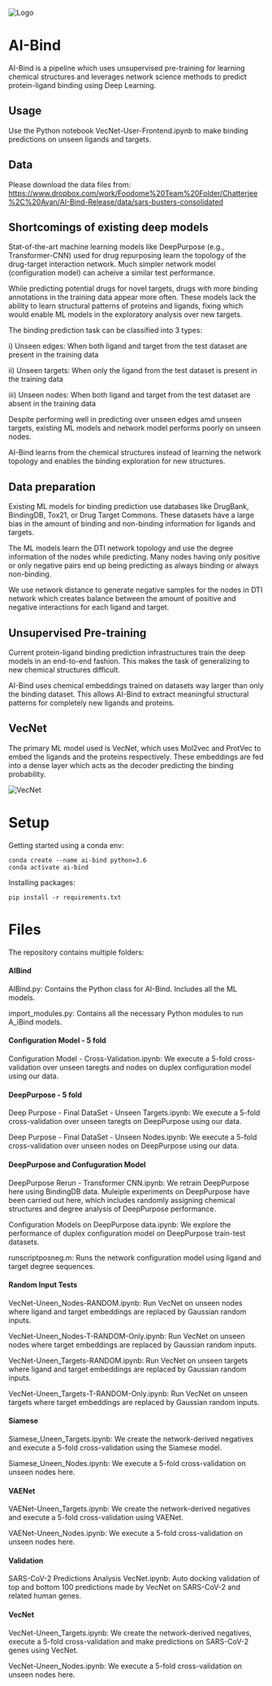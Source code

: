 ![Logo](https://github.com/ChatterjeeAyan/AI-Bind/blob/main/Images/NetSci_Logo.png)

# AI-Bind

AI-Bind is a pipeline which uses unsupervised pre-training for learning chemical structures and leverages network science methods to predict protein-ligand binding using Deep Learning. 

## Usage

Use the Python notebook VecNet-User-Frontend.ipynb to make binding predictions on unseen ligands and targets.

## Data

Please download the data files from: https://www.dropbox.com/work/Foodome%20Team%20Folder/Chatterjee%2C%20Ayan/AI-Bind-Release/data/sars-busters-consolidated

## Shortcomings of existing deep models

Stat-of-the-art machine learning models like DeepPurpose (e.g., Transformer-CNN) used for drug repurposing learn the topology of the drug-target interaction network. Much simpler network model (configuration model) can acheive a similar test performance.

While predicting potential drugs for novel targets, drugs with more binding annotations in the training data appear more often. These models lack the ability to learn structural patterns of proteins and ligands, fixing which would enable ML models in the exploratory analysis over new targets.

The binding prediction task can be classified into 3 types: 

i) Unseen edges: When both ligand and target from the test dataset are present in the training data

ii) Unseen targets: When only the ligand from the test dataset is present in the training data

iii) Unseen nodes: When both ligand and target from the test dataset are absent in the training data

Despite performing well in predicting over unseen edges amd unseen targets, existing ML models and network model performs poorly on unseen nodes. 

AI-Bind learns from the chemical structures instead of learning the network topology and enables the binding exploration for new structures.

## Data preparation

Existing ML models for binding prediction use databases like DrugBank, BindingDB, Tox21, or Drug Target Commons. These datasets have a large bias in the amount of binding and non-binding information for ligands and targets.

The ML models learn the DTI network topology and use the degree information of the nodes while predicting. Many nodes having only positive or only negative pairs end up being predicting as always binding or always non-binding. 

We use network distance to generate negative samples for the nodes in DTI network which creates balance between the amount of positive and negative interactions for each ligand and target.

## Unsupervised Pre-training

Current protein-ligand binding prediction infrastructures train the deep models in an end-to-end fashion. This makes the task of generalizing to new chemical structures difficult. 

AI-Bind uses chemical embeddings trained on datasets way larger than only the binding dataset. This allows AI-Bind to extract meaningful structural patterns for completely new ligands and proteins. 

## VecNet

The primary ML model used is VecNet, which uses Mol2vec and ProtVec to embed the ligands and the proteins respectively. These embeddings are fed into a dense layer which acts as the decoder predicting the binding probability.

![VecNet](https://github.com/ChatterjeeAyan/AI-Bind/blob/main/Images/VecNet.PNG)

# Setup

Getting started using a conda env:

```shell
conda create --name ai-bind python=3.6
conda activate ai-bind
```

Installing packages:

```shell
pip install -r requirements.txt
```

# Files

The repository contains multiple folders: 

#### AIBind

AIBind.py: Contains the Python class for AI-Bind. Includes all the ML models. 

import_modules.py: Contains all the necessary Python modules to run A_iBind models. 

#### Configuration Model - 5 fold

Configuration Model - Cross-Validation.ipynb: We execute a 5-fold cross-validation over unseen taregts and nodes on duplex configuration model using our data.

#### DeepPurpose - 5 fold

Deep Purpose - Final DataSet - Unseen Targets.ipynb: We execute a 5-fold cross-validation over unseen taregts on DeepPurpose using our data.

Deep Purpose - Final DataSet - Unseen Nodes.ipynb: We execute a 5-fold cross-validation over unseen nodes on DeepPurpose using our data.

#### DeepPurpose and Confuguration Model

DeepPurpose Rerun - Transformer CNN.ipynb: We retrain DeepPurpose here using BindingDB data. Muleiple experiments on DeepPurpose have been carried out here, which includes randomly assigning chemical structures and degree analysis of DeepPurpose performance.

Configuration Models on DeepPurpose data.ipynb: We explore the performance of duplex configuration model on DeepPurpose train-test datasets.

runscriptposneg.m: Runs the network configuration model using ligand and target degree sequences. 

#### Random Input Tests

VecNet-Uneen_Nodes-RANDOM.ipynb: Run VecNet on unseen nodes where ligand and target embeddings are replaced by Gaussian random inputs.

VecNet-Uneen_Nodes-T-RANDOM-Only.ipynb: Run VecNet on unseen nodes where target embeddings are replaced by Gaussian random inputs.

VecNet-Uneen_Targets-RANDOM.ipynb: Run VecNet on unseen targets where ligand and target embeddings are replaced by Gaussian random inputs.

VecNet-Uneen_Targets-T-RANDOM-Only.ipynb: Run VecNet on unseen targets where target embeddings are replaced by Gaussian random inputs.

#### Siamese

Siamese_Uneen_Targets.ipynb: We create the network-derived negatives and execute a 5-fold cross-validation using the Siamese model.

Siamese_Uneen_Nodes.ipynb: We execute a 5-fold cross-validation on unseen nodes here.

#### VAENet

VAENet-Uneen_Targets.ipynb: We create the network-derived negatives and execute a 5-fold cross-validation using VAENet.

VAENet-Uneen_Nodes.ipynb: We execute a 5-fold cross-validation on unseen nodes here.

#### Validation

SARS-CoV-2 Predictions Analysis VecNet.ipynb: Auto docking validation of top and bottom 100 predictions made by VecNet on SARS-CoV-2 and related human genes.

#### VecNet

VecNet-Uneen_Targets.ipynb: We create the network-derived negatives, execute a 5-fold cross-validation and make predictions on SARS-CoV-2 genes using VecNet.

VecNet-Uneen_Nodes.ipynb: We execute a 5-fold cross-validation on unseen nodes here.













